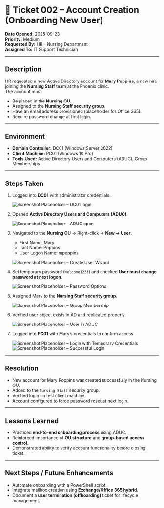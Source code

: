 # 🧾 Ticket 002 – Account Creation (Onboarding New User)

**Date Opened:** 2025-09-23  
**Priority:** Medium  
**Requested By:** HR – Nursing Department  
**Assigned To:** IT Support Technician  

---

## Description  
HR requested a new Active Directory account for **Mary Poppins**, a new hire joining the **Nursing Staff** team at the Phoenix clinic.  
The account must:  
- Be placed in the **Nursing OU**.  
- Assigned to the **Nursing Staff security group**.  
- Have an email address provisioned (placeholder for Office 365).  
- Require password change at first login.  

---

## Environment  
- **Domain Controller:** DC01 (Windows Server 2022)  
- **Client Machine:** PC01 (Windows 10 Pro)  
- **Tools Used:** Active Directory Users and Computers (ADUC), Group Memberships  

---

## Steps Taken  

1. Logged into **DC01** with administrator credentials.  

   ![Screenshot Placeholder – DC01 login](../Screenshots/Ticket002_step1.PNG)  

2. Opened **Active Directory Users and Computers (ADUC)**.  

   ![Screenshot Placeholder – ADUC open](../Screenshots/Ticket002_step2.PNG)  

3. Navigated to the **Nursing OU** → Right-click → **New → User**.  
   - First Name: Mary  
   - Last Name: Poppins  
   - User Logon Name: mpoppins  

   ![Screenshot Placeholder – Create User Wizard](../Screenshots/Ticket002_step3.PNG)  

4. Set temporary password (`Welcome123!`) and checked **User must change password at next logon**.  

   ![Screenshot Placeholder – Password Options](../Screenshots/Ticket002_step4.PNG)  

5. Assigned Mary to the **Nursing Staff security group**.  

   ![Screenshot Placeholder – Group Membership](../Screenshots/Ticket002_step5.PNG)  

6. Verified user object exists in AD and replicated properly.  

   ![Screenshot Placeholder – User in ADUC](../Screenshots/Ticket002_step6.PNG)  

7. Logged into **PC01** with Mary’s credentials to confirm access.  

   ![Screenshot Placeholder – Login with Temporary Credentials](../Screenshots/Ticket002_step7.PNG)  
   ![Screenshot Placeholder – Successful Login](../Screenshots/Ticket002_step8.PNG)

---

## Resolution  
- New account for Mary Poppins was created successfully in the Nursing OU.  
- Added to the `Nursing Staff` security group.  
- Verified login on test client machine.  
- Account configured to force password reset at next login.  

---

## Lessons Learned  
- Practiced **end-to-end onboarding process** using ADUC.  
- Reinforced importance of **OU structure** and **group-based access control**.  
- Demonstrated ability to verify account functionality before closing ticket.  

---

## Next Steps / Future Enhancements  
- Automate onboarding with a PowerShell script.  
- Integrate mailbox creation using **Exchange/Office 365 hybrid**.  
- Document a **user termination (offboarding)** ticket for lifecycle management.  